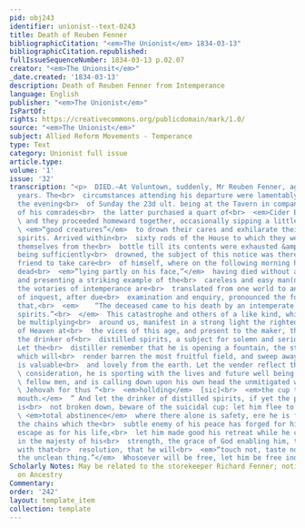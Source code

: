```yaml
---
pid: obj243
identifier: unionist--text-0243
title: Death of Reuben Fenner
bibliographicCitation: "<em>The Unionist</em> 1834-03-13"
bibliographicCitation.republished: 
fullIssueSequenceNumber: 1834-03-13 p.02.07
creator: "<em>The Unionsit</em>"
_date.created: '1834-03-13'
description: Death of Reuben Fenner from Intemperance
language: English
publisher: "<em>The Unionist</em>"
IsPartOf: 
rights: https://creativecommons.org/publicdomain/mark/1.0/
source: "<em>The Unionist</em>"
subject: Allied Reform Movements - Temperance
type: Text
category: Unionist full issue
article.type: 
volume: '1'
issue: '32'
transcription: "<p>  DIED.—At Voluntown, suddenly, Mr Reuben Fenner, aged about 60
  years. The<br>  circumstances attending his departure were lamentably horrid. On
  the evening<br>  of Sunday the 23d ult. being at the Tavern in company with one
  of his comrades<br>  the latter purchased a quart of<br>  <em>Cider Brandy</em>
  \ and they proceeded homeward together, occasionally sipping a little of the<br>
  \ <em>“good creatures”</em>  to drown their cares and exhilarate their drooping
  spirits. Arrived within<br>  sixty rods of the House to which they were going regaled
  themselves from the<br>  bottle till its contents were exhausted &amp; their cares
  being sufficiently<br>  drowned, the subject of this notice was there left by his
  friend to take care<br>  of himself, where on the following morning he was found
  dead<br>  <em>“lying partly on his face,”</em>  having died without a struggle,
  and presenting a striking example of the<br>  careless and easy man(ner) in which
  the votaries of intemperance are<br>  translated from one world to another!! A jury
  of inquest, after due<br>  examination and enquiry, pronounced the following verdict
  that,<br>  <em>    “The deceased came to his death by an intemperate use of ardent
  spirits.”<br>  </em>  This catastrophe and others of a like kind, which seem to
  be multiplying<br>  around us, manifest in a strong light the righteous indignation
  of Heaven at<br>  the vices of this age, and present to the maker, the vender and
  the drinker of<br>  distilled spirits, a subject for solemn and serious reflection.
  Let the<br>  distiller remember that he is opening a fountain, the streams from
  which will<br>  render barren the most fruitful field, and sweep away much that
  is valuable<br>  and lovely from the earth. Let the vender reflect that, for a paltry<br>
  \ consideration, he is sporting with the lives and future well being of his<br>
  \ fellow men, and is calling down upon his own head the unmitigated wrath of<br>
  \ Jehovah for thus “<br>  <em>hollding</em>  [sic]<br>  <em>the cup to his neighbor’s
  mouth.</em>  ” And let the drinker of distilled spirits, if yet the power of resistance
  is<br>  not broken down, beware of the suicidal cup: let him flee to the ark of<br>
  \ <em>total abstinence</em>  where there alone is safety, ere he is fast bound by
  the chains which the<br>  subtle enemy of his peace has forged for him, let him
  escape as for his life,<br>  let him made good his retreat while he can and resolve
  in the majesty of his<br>  strength, the grace of God enabling him, to act in accordance
  with that<br>  resolution, that he will<br>  <em>“touch not, taste not, handle not
  the unclean thing.”</em>  Whosoever will be free, let him be free indeed.<br></p><p></p>"
Scholarly Notes: May be related to the storekeeper Richard Fenner; notice out to someone
  on Ancestry
Commentary: 
order: '242'
layout: template_item
collection: template
---
```

